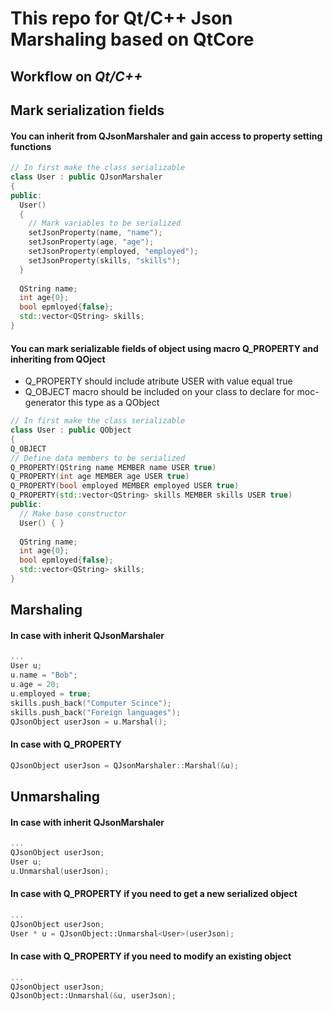 # This repo for Qt/C++ Json Marshaling based on QtCore
## Workflow on _Qt/C++_
## **Mark serialization fields**
#### You can inherit from QJsonMarshaler and gain access to property setting functions
```C++
// In first make the class serializable
class User : public QJsonMarshaler
{
public:
  User()
  {
    // Mark variables to be serialized
    setJsonProperty(name, "name");
    setJsonProperty(age, "age");
    setJsonProperty(employed, "employed");
    setJsonProperty(skills, "skills");
  }
  
  QString name;
  int age{0};
  bool epmloyed{false};
  std::vector<QString> skills; 
}
```
#### You can mark serializable fields of object using macro Q_PROPERTY and inheriting from QOject
 * Q_PROPERTY should include atribute USER with value equal true
 * Q_OBJECT macro should be included on your class to declare for moc-generator this type as a QObject
```C++
// In first make the class serializable
class User : public QObject
{
Q_OBJECT
// Define data members to be serialized
Q_PROPERTY(QString name MEMBER name USER true)
Q_PROPERTY(int age MEMBER age USER true)
Q_PROPERTY(bool employed MEMBER employed USER true)
Q_PROPERTY(std::vector<QString> skills MEMBER skills USER true)
public:
  // Make base constructor
  User() { }
 
  QString name;
  int age{0};
  bool epmloyed{false};
  std::vector<QString> skills; 
}
```
## **Marshaling**
#### In case with inherit QJsonMarshaler
```C++
...
User u;
u.name = "Bob";
u.age = 20;
u.employed = true;
skills.push_back("Computer Scince");
skills.push_back("Foreign languages");
QJsonObject userJson = u.Marshal();
```
#### In case with Q_PROPERTY
```C++
QJsonObject userJson = QJsonMarshaler::Marshal(&u);
```

## **Unmarshaling**
#### In case with inherit QJsonMarshaler
```C++
...
QJsonObject userJson;
User u;
u.Unmarshal(userJson);
```
#### In case with Q_PROPERTY if you need to get a new serialized object
```C++
...
QJsonObject userJson;
User * u = QJsonObject::Unmarshal<User>(userJson);
```
#### In case with Q_PROPERTY if you need to modify an existing object
```C++
...
QJsonObject userJson;
QJsonObject::Unmarshal(&u, userJson);
```


